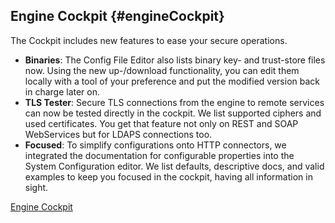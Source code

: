 ## Engine Cockpit {#engineCockpit}

The Cockpit includes new features to ease your secure operations.

- **Binaries**: The Config File Editor also lists binary key- and trust-store files now. Using the new up-/download functionality, you can edit them locally with a tool of your preference and put the modified version back in charge later on.
- **TLS Tester**: Secure TLS connections from the engine to remote services can now be tested directly in the cockpit. We list supported ciphers and used certificates. You get that feature not only on REST and SOAP WebServices but for LDAPS connections too.
- **Focused**: To simplify configurations onto HTTP connectors, we integrated the documentation for configurable properties into the System Configuration editor. We list defaults, descriptive docs, and valid examples to keep you focused in the cockpit, having all information in sight.

<div class="short-links">
	<a href="${docBaseUrl}/engine-guide/reference/engine-cockpit"
		target="_blank" rel="noopener noreferrer">
		<i class="si si-book"></i> Engine Cockpit
	</a>
</div>

